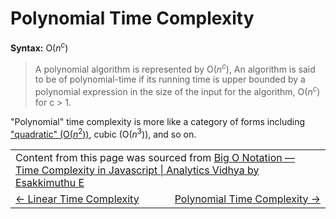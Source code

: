 # Polynomial Time Complexity

**Syntax:** O(_n_<sup><i>c</i></sup>)

> A polynomial algorithm is represented by O(_n_<sup><i>c</i></sup>), An algorithm is said to be of polynomial-time if its running time is upper bounded by a polynomial expression in the size of the input for the algorithm, O(_n_<sup><i>c</i></sup>) for c > 1.

"Polynomial" time complexity is more like a category of forms including <a href="../quadratic-time-complexity/README.md#quadratic-time-complexity">"quadratic" (O(<i>n</i><sup>2</sup>))</a>, cubic (O(<i>n</i><sup>3</sup>)), and so on.

<table>
  <tr>
    <td colspan="2">
      Content from this page was sourced from <a href="https://medium.com/analytics-vidhya/big-o-notation-time-complexity-in-javascript-f97f356de2c4">Big O Notation — Time Complexity in Javascript | Analytics Vidhya by Esakkimuthu E</a>
    </td>
  </tr>
  <tr>
    <td width="50%">
      <a href="../linear-time-complexity#linear-time-complexity"><- Linear Time Complexity</a>
    </td>
    <td width="50%" align="right"> 
      <a href="../polynomial-time-complexity/README.md#polynomial-time-complexity">Polynomial Time Complexity -></a>
    </td>
  </tr>
</table>

